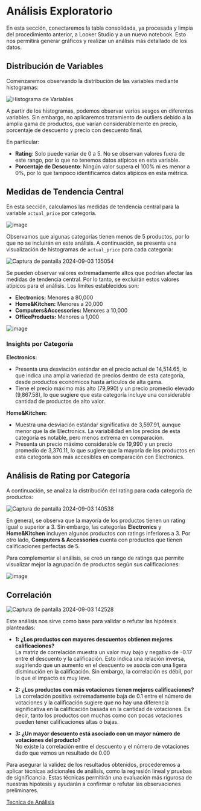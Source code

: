 # Análisis Exploratorio

En esta sección, conectaremos la tabla consolidada, ya procesada y limpia del procedimiento anterior, a Looker Studio y a un nuevo notebook. Esto nos permitirá generar gráficos y realizar un análisis más detallado de los datos.

## Distribución de Variables

Comenzaremos observando la distribución de las variables mediante histogramas:

![Histograma de Variables](https://github.com/user-attachments/assets/e46cf379-e304-4440-a10e-9843955f4c27)

A partir de los histogramas, podemos observar varios sesgos en diferentes variables. Sin embargo, no aplicaremos tratamiento de outliers debido a la amplia gama de productos, que varían considerablemente en precio, porcentaje de descuento y precio con descuento final. 

En particular:
- **Rating**: Solo puede variar de 0 a 5. No se observan valores fuera de este rango, por lo que no tenemos datos atípicos en esta variable.
- **Porcentaje de Descuento**: Ningún valor supera el 100% ni es menor a 0%, por lo que tampoco identificamos datos atípicos en esta métrica.

## Medidas de Tendencia Central

En esta sección, calculamos las medidas de tendencia central para la variable `actual_price` por categoría.

![image](https://github.com/user-attachments/assets/81301a85-fb6b-4ce1-a104-b4c0e27a390f)

Observamos que algunas categorías tienen menos de 5 productos, por lo que no se incluirán en este análisis. A continuación, se presenta una visualización de histogramas de `actual_price` para cada categoría:

![Captura de pantalla 2024-09-03 135054](https://github.com/user-attachments/assets/08a3e21a-261d-469b-87cc-3f674412e09d)

Se pueden observar valores extremadamente altos que podrían afectar las medidas de tendencia central. Por lo tanto, se excluirán estos valores atípicos para el análisis. Los límites establecidos son:

- **Electronics:** Menores a 80,000
- **Home&Kitchen:** Menores a 20,000
- **Computers&Accessories:** Menores a 10,000
- **OfficeProducts:** Menores a 1,000

![image](https://github.com/user-attachments/assets/e4773405-a16d-4468-a72e-9d1038ca113f)

### Insights por Categoría

**Electronics:**
- Presenta una desviación estándar en el precio actual de 14,514.65, lo que indica una amplia variedad de precios dentro de esta categoría, desde productos económicos hasta artículos de alta gama.
- Tiene el precio máximo más alto (79,990) y un precio promedio elevado (9,867.58), lo que sugiere que esta categoría incluye una considerable cantidad de productos de alto valor.

**Home&Kitchen:**
- Muestra una desviación estándar significativa de 3,597.91, aunque menor que la de Electronics. La variabilidad en los precios de esta categoría es notable, pero menos extrema en comparación.
- Presenta un precio máximo considerable de 19,990 y un precio promedio de 3,370.11, lo que sugiere que la mayoría de los productos en esta categoría son más accesibles en comparación con Electronics.
  
## Análisis de Rating por Categoría

A continuación, se analiza la distribución del rating para cada categoría de productos:

![Captura de pantalla 2024-09-03 140538](https://github.com/user-attachments/assets/295efb5e-b575-44a1-8ac0-276a45b459a8)

En general, se observa que la mayoría de los productos tienen un rating igual o superior a 3. Sin embargo, las categorías **Electronics** y **Home&Kitchen** incluyen algunos productos con ratings inferiores a 3. Por otro lado, **Computers & Accessories** cuenta con productos que tienen calificaciones perfectas de 5.

Para complementar el análisis, se creó un rango de ratings que permite visualizar mejor la agrupación de productos según sus calificaciones:

![image](https://github.com/user-attachments/assets/77ea2d18-3572-4255-9d4d-135abe36fe9d)


## Correlación 

![Captura de pantalla 2024-09-03 142528](https://github.com/user-attachments/assets/7188998c-2e60-44a4-9518-d738b1803387)

Este análisis nos sirve como base para validar o refutar las hipótesis planteadas:

* **1: ¿Los productos con mayores descuentos obtienen mejores calificaciones?**  
  La matriz de correlación muestra un valor muy bajo y negativo de -0.17 entre el descuento y la calificación. Esto indica una relación inversa, sugiriendo que un aumento en el descuento se asocia con una ligera disminución en la calificación. Sin embargo, la correlación es débil, por lo que el impacto es muy leve.

* **2: ¿Los productos con más votaciones tienen mejores calificaciones?**  
  La correlación positiva extremadamente baja de 0.1 entre el número de votaciones y la calificación sugiere que no hay una diferencia significativa en la calificación basada en la cantidad de votaciones. Es decir, tanto los productos con muchas como con pocas votaciones pueden tener calificaciones altas o bajas.

* **3: ¿Un mayor descuento está asociado con un mayor número de votaciones del producto?**  
  No existe la correlación  entre el descuento y el número de votaciones dado que vemos un resultado de 0.00

  
Para asegurar la validez de los resultados obtenidos, procederemos a aplicar técnicas adicionales de análisis, como la regresión lineal y pruebas de significancia. Estas técnicas permitirán una evaluación más rigurosa de nuestras hipótesis y ayudarán a confirmar o refutar las observaciones preliminares.

[Tecnica de Análisis](https://github.com/Maria-Data-Analyst/Amazon_Sales/blob/Consultas-Query/Ficha_tecnica/tecnica_analisis.md)
